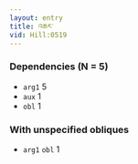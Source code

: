 ```yaml
---
layout: entry
title: འཆར་
vid: Hill:0519
---
```

### Dependencies (N = 5)
* `arg1` 5
* `aux` 1
* `obl` 1


### With unspecified obliques
* `arg1` `obl` 1
